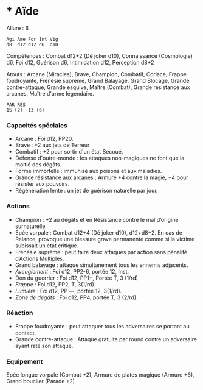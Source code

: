 # * Aïde

Allure : 6

	Agi	Âme	For	Int	Vig
	d8	d12	d12	d6	d10

Compétences : Combat d12+2 (Dé joker d10), Connaissance (Cosmologie) d6, Foi d12, Guérison d6, Intimidation d12, Perception d8+2

Atouts : Arcane (Miracles), Brave, Champion, Combatif, Coriace, Frappe foudroyante, Frénésie suprème, Grand Balayage, Grand Blocage, Grande contre-attaque, Grande esquive, Maître (Combat), Grande résistance aux arcanes, Maître d'arme légendaire. 

	PAR	RES
	15 (2)	13 (6)

### Capacités spéciales
- Arcane : Foi d12, PP20.
- Brave : +2 aux jets de Terreur
- Combatif : +2 pour sortir d'un état Secoué.
- Défense d'outre-monde : les attaques non-magiques ne font que la moitié des dégâts.
- Forme immortelle : immunisé aux poisons et aux maladies.
- Grande résistance aux arcanes : Armure +4 contre la magie, +4 pour résister aux pouvoirs.
- Régénération lente : un jet de guérison naturelle par jour.

### Actions
- Champion : +2 au dégâts et en Résistance contre le mal d’origine surnaturelle.
- Epée vorpale : Combat d12+4 (Dé joker d10), d12+d8+2. En cas de Relance, provoque une blessure grave permanente comme si la victime subissait un état critique.
- Frénésie suprême : peut faire deux attaques par action sans pénalité d’Actions Multiples.
- Grand balayage : attaque simultanément tous les ennemis adjacents.
- _Aveuglement_ : Foi d12, PP2-6, portée 12, Inst.
- Don du guerrier : Foi d12, PP1+, Portée T, 3 (1/rd)
- _Frappe_ : Foi d12, PP2, T, 3(1/rd).
- _Lumière_ : Foi d12, PP —, portée 12, 3(1/rd).
- _Zone de dégâts_ : Foi d12, PP4, portée T, 3 (2/rd).

### Réaction
- Frappe foudroyante : peut attaquer tous les adversaires se portant au contact.
- Grande contre-attaque : Attaque gratuite par round contre un adversaire ayant raté son attaque.

### Equipement

Epée longue vorpale (Combat +2), Armure de plates magique (Armure +6), Grand bouclier (Parade +2)
